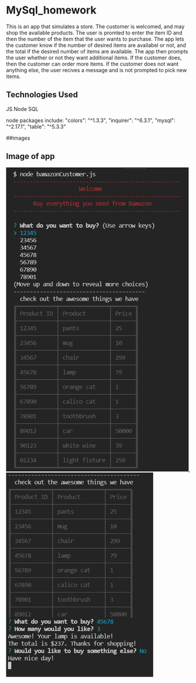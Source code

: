 # MySql_homework

This is an app that simulates a store. The customer is welcomed, and may shop the available products. The user is promted to enter the item ID and then the number of the item that the user wants to purchase. The app lets the customer know if the number of desired items are availabel or not, and the total if the desired number of items are available. The app then prompts the user whether or not they want additional items. If the customer does, then the customer can order more items. If the customer does not want anything else, the user recives a message and is not prompted to pick new items. 

## Technologies Used

JS
Node
SQL

node packages include:
"colors": "^1.3.3",
"inquirer": "^6.3.1",
"mysql": "^2.17.1",
"table": "^5.3.3"

##images

## Image of app

![app image](images/storefront.png),
![app image](images/prompt.png)